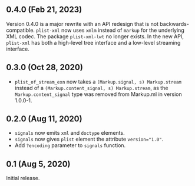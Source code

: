 ## 0.4.0 (Feb 21, 2023)

Version 0.4.0 is a major rewrite with an API redesign that is not
backwards-compatible. `plist-xml` now uses `xmlm` instead of `markup` for the
underlying XML codec. The package `plist-xml-lwt` no longer exists. In the
new API, `plist-xml` has both a high-level tree interface and a low-level
streaming interface.

## 0.3.0 (Oct 28, 2020)

- `plist_of_stream_exn` now takes a `(Markup.signal, s) Markup.stream` instead
  of a `(Markup.content_signal, s) Markup.stream`, as the
  `Markup.content_signal` type was removed from Markup.ml in version 1.0.0-1.

## 0.2.0 (Aug 11, 2020)

- `signals` now emits `xml` and `doctype` elements.
- `signals` now gives `plist` element the attribute `version="1.0"`.
- Add `?encoding` parameter to `signals` function.

## 0.1 (Aug 5, 2020)

Initial release.

